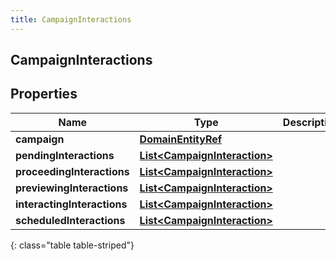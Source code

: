 ```yaml
---
title: CampaignInteractions
---
```


## CampaignInteractions

## Properties

| Name                        | Type                                                                               | Description | Notes      |
| --------------------------- | ---------------------------------------------------------------------------------- | ----------- | ---------- |
| **campaign**                | <!----><!---->[**DomainEntityRef**](DomainEntityRef.md)<!---->                     |             | [optional] |
| **pendingInteractions**     | <!----><!---->[**List&lt;CampaignInteraction&gt;**](CampaignInteraction.md)<!----> |             | [optional] |
| **proceedingInteractions**  | <!----><!---->[**List&lt;CampaignInteraction&gt;**](CampaignInteraction.md)<!----> |             | [optional] |
| **previewingInteractions**  | <!----><!---->[**List&lt;CampaignInteraction&gt;**](CampaignInteraction.md)<!----> |             | [optional] |
| **interactingInteractions** | <!----><!---->[**List&lt;CampaignInteraction&gt;**](CampaignInteraction.md)<!----> |             | [optional] |
| **scheduledInteractions**   | <!----><!---->[**List&lt;CampaignInteraction&gt;**](CampaignInteraction.md)<!----> |             | [optional] |

{: class="table table-striped"}
